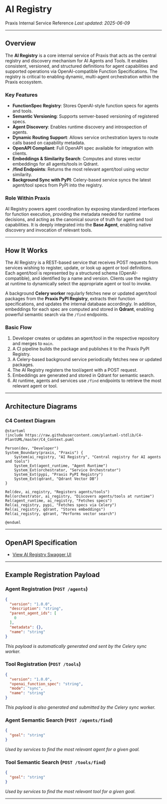 # AI Registry

Praxis Internal Service Reference
*Last updated: 2025-06-09*

---

## Overview

The **AI Registry** is a core internal service of Praxis that acts as the central registry and discovery mechanism for AI Agents and Tools. It enables consistent, versioned, and structured definitions for agent capabilities and supported operations via OpenAI-compatible Function Specifications. The registry is critical to enabling dynamic, multi-agent orchestration within the Praxis ecosystem.

### Key Features

* **FunctionSpec Registry**: Stores OpenAI-style function specs for agents and tools.
* **Semantic Versioning**: Supports semver-based versioning of registered specs.
* **Agent Discovery**: Enables runtime discovery and introspection of agents.
* **Dynamic Routing Support**: Allows service orchestration layers to route calls based on capability metadata.
* **OpenAPI Compliant**: Full OpenAPI spec available for integration with clients.
* **Embeddings & Similarity Search**: Computes and stores vector embeddings for all agents/tools in Qdrant.
* **/find Endpoints**: Returns the most relevant agent/tool using vector similarity.
* **Background Sync with PyPI**: Celery-based service syncs the latest agent/tool specs from PyPI into the registry.

### Role Within Praxis

AI Registry powers agent coordination by exposing standardized interfaces for function execution, providing the metadata needed for runtime decisions, and acting as the canonical source of truth for agent and tool capabilities. It is deeply integrated into the **Base Agent**, enabling native discovery and invocation of relevant tools.

---

## How It Works

The AI Registry is a REST-based service that receives POST requests from services wishing to register, update, or look up agent or tool definitions. Each agent/tool is represented by a structured schema (OpenAI-compatible), and identified by a name and version. Clients use the registry at runtime to dynamically select the appropriate agent or tool to invoke.

A background **Celery worker** regularly fetches new or updated agent/tool packages from the **Praxis PyPI Registry**, extracts their function specifications, and updates the internal database accordingly. In addition, embeddings for each spec are computed and stored in **Qdrant**, enabling powerful semantic search via the `/find` endpoints.

### Basic Flow

1. Developer creates or updates an agent/tool in the respective repository and merges to `main`.
2. A CI pipeline builds the package and publishes it to the Praxis PyPI Registry.
3. A Celery-based background service periodically fetches new or updated packages.
4. The AI Registry registers the tool/agent with a POST request.
5. Embeddings are generated and stored in Qdrant for semantic search.
6. At runtime, agents and services use `/find` endpoints to retrieve the most relevant agent or tool.

---

## Architecture Diagrams

### C4 Context Diagram

```plantuml
@startuml
!include https://raw.githubusercontent.com/plantuml-stdlib/C4-PlantUML/master/C4_Context.puml

Person(dev, "Developer")
System_Boundary(praxis, "Praxis") {
    System(ai_registry, "AI Registry", "Central registry for AI agents and tools")
    System_Ext(agent_runtime, "Agent Runtime")
    System_Ext(orchestrator, "Service Orchestrator")
    System_Ext(pypi, "Praxis PyPI Registry")
    System_Ext(qdrant, "Qdrant Vector DB")
}

Rel(dev, ai_registry, "Registers agents/tools")
Rel(orchestrator, ai_registry, "Discovers agents/tools at runtime")
Rel(agent_runtime, ai_registry, "Fetches specs")
Rel(ai_registry, pypi, "Fetches specs via Celery")
Rel(ai_registry, qdrant, "Stores embeddings")
Rel(ai_registry, qdrant, "Performs vector search")

@enduml
```

---

## OpenAPI Specification

- [View AI Registry Swagger UI](https://ai-registry.dev.prxs.ai/docs#/)

---

## Example Registration Payload

### Agent Registration (`POST /agents`)

```json
{
  "version": "1.0.0",
  "description": "string",
  "parent_agent_ids": [
    0
  ],
  "metadata": {},
  "name": "string"
}
```

*This payload is automatically generated and sent by the Celery sync worker.*

### Tool Registration (`POST /tools`)

```json
{
  "version": "1.0.0",
  "openai_function_spec": "string",
  "mode": "sync",
  "name": "string"
}
```

*This payload is also generated and submitted by the Celery sync worker.*

### Agent Semantic Search (`POST /agents/find`)

```json
{
  "goal": "string"
}
```

*Used by services to find the most relevant agent for a given goal.*

### Tool Semantic Search (`POST /tools/find`)

```json
{
  "goal": "string"
}
```

*Used by services to find the most relevant tool for a given goal.*

---
